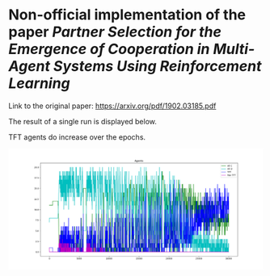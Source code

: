 # Non-official implementation of the paper *Partner Selection for the Emergence of Cooperation in Multi-Agent Systems Using Reinforcement Learning*

Link to the original paper: https://arxiv.org/pdf/1902.03185.pdf

The result of a single run is displayed below.

TFT agents do increase over the epochs.

![agents.png](agents.png)
